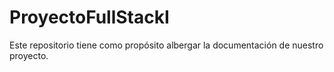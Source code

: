 # ProyectoFullStackI
Este repositorio tiene como propósito albergar la documentación de nuestro proyecto.
